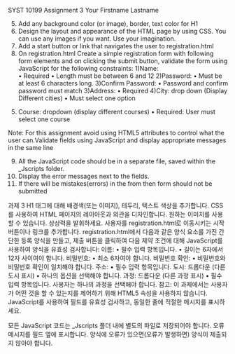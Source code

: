 SYST 10199
Assignment 3 
Your Firstname Lastname 


5.	Add any background color (or image), border, text color    for H1
6.	Design the layout and appearance of the HTML page by using CSS. You can use any images if you want. Use your imagination.
7.	Add a start button or link that navigates the user to registration.html
8.	On registration.html Create a simple registration form with following form elements and on clicking the submit button, validate the form using JavaScript for the following constraints:
1)Name:  
•	Required
•	Length must be between 6 and 12
2)Password:
•	Must be at least 6 characters long.
3)Confirm Password: 
•	Password and confirm password must match
3)Address: 
•	Required
4)City: drop down (Display Different cities)
•	Must select one option
5) Course: dropdown (display different courses)
•	Required: User must select one course

Note: For this assignment avoid using HTML5 attributes to control what the user can.Validate  fields using JavaScript and display appropriate messages in the same line

9.	 All the JavaScript code should be in a separate file, saved within the _Jscripts folder. 
10.	Display the error messages next to the fields. 
11.	If there will be mistakes(errors) in the from then form should not be submitted 





과제 3
H1 태그에 대해 배경색(또는 이미지), 테두리, 텍스트 색상을 추가합니다.
CSS를 사용하여 HTML 페이지의 레이아웃과 외관을 디자인합니다. 원하는 이미지를 사용할 수 있습니다. 상상력을 발휘하세요.
사용자를 registration.html로 이동시키는 시작 버튼이나 링크를 추가합니다.
registration.html에서 다음과 같은 양식 요소를 가진 간단한 등록 양식을 만들고, 제출 버튼을 클릭하여 다음 제약 조건에 대해 JavaScript를 사용하여 양식을 유효성 검사합니다:
이름:
• 필수 입력 항목입니다.
• 길이는 6자에서 12자 사이여야 합니다.
비밀번호:
• 최소 6자여야 합니다.
비밀번호 확인:
• 비밀번호와 비밀번호 확인이 일치해야 합니다.
주소:
• 필수 입력 항목입니다.
도시: 드롭다운 (다른 도시 표시)
• 하나의 옵션을 선택해야 합니다.
과정: 드롭다운 (다른 과정 표시)
• 필수 입력 항목입니다. 사용자는 하나의 과정을 선택해야 합니다.
참고: 이 과제에서는 사용자가 어떤 것을 할 수 있는지를 제어하기 위해 HTML5 속성을 사용하지 않습니다. JavaScript를 사용하여 필드를 유효성 검사하고, 동일한 줄에 적절한 메시지를 표시하세요.

모든 JavaScript 코드는 _Jscripts 폴더 내에 별도의 파일로 저장되어야 합니다.
오류 메시지를 필드 옆에 표시합니다.
양식에 오류가 있으면(오류가 발생하면) 양식이 제출되지 않아야 합니다.
